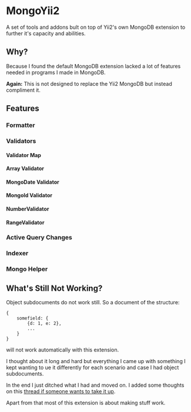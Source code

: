 # MongoYii2

A set of tools and addons bult on top of Yii2's own MongoDB extension to further it's capacity and abilities.

## Why?

Because I found the default MongoDB extension lacked a lot of features needed in programs I made in MongoDB.

**Again:** This is not designed to replace the Yii2 MongoDB but instead compliment it.

## Features

### Formatter

### Validators

#### Validator Map

#### Array Validator

#### MongoDate Validator

#### MongoId Validator

#### NumberValidator

#### RangeValidator

### Active Query Changes

### Indexer

### Mongo Helper

## What's Still Not Working?

Object subdocuments do not work still. So a document of the structure:

	{
		somefield: {
			{d: 1, e: 2},
			...
		}
	}

will not work automatically with this extension. 

I thought about it long and hard but everything I came up with something I kept wanting to ue it differently for each scenario and case I had object subdocuments.

In the end I just ditched what I had and moved on. I added some thoughts on this [thread if someone wants to take it up](https://github.com/yiisoft/yii2/issues/4899).

Apart from that most of this extension is about making stuff work.